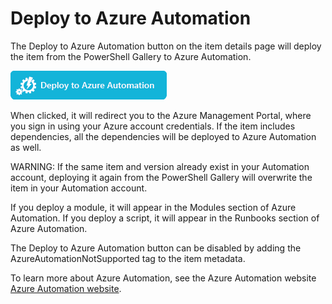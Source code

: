 
Deploy to Azure Automation
===========================

The Deploy to Azure Automation button on the item details page will deploy the item from the PowerShell Gallery to Azure Automation.

![Deploy to Azure Automation Button](Images\DeployToAzureAutomationButton.png)

When clicked, it will redirect you to the Azure Management Portal, where you sign in using your Azure account credentials.
If the item includes dependencies, all the dependencies will be deployed to Azure Automation as well.

WARNING:  If the same item and version already exist in your Automation account, deploying it again from the PowerShell Gallery will overwrite the item in your Automation account.

If you deploy a module, it will appear in the Modules section of Azure Automation.  If you deploy a script, it will appear in the Runbooks section of Azure Automation.

The Deploy to Azure Automation button can be disabled by adding the AzureAutomationNotSupported tag to the item metadata.

To learn more about Azure Automation, see the Azure Automation website [Azure Automation website](http://azure.microsoft.com/en-us/services/automation/).

